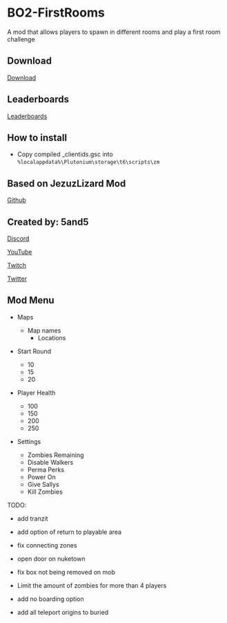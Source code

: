 # BO2-FirstRooms
 A mod that allows players to spawn in different rooms and play a first room challenge

## Download
[Download](https://www.mediafire.com/file/ddy59wfv2r663oh/BO2-FirstRooms.zip/file)

## Leaderboards
[Leaderboards](https://docs.google.com/spreadsheets/d/1eY93xGNydtTuZEoO-EQ-Qwj_ben_gRoHoEOYNFGGhXE/edit#gid=0)

## How to install
- Copy compiled _clientids.gsc into `%localappdata%\Plutonium\storage\t6\scripts\zm`

## Based on JezuzLizard Mod

[Github](https://github.com/JezuzLizard)

## Created by: 5and5

[Discord](https://discord.gg/Z44Vnjd)

[YouTube](https://www.youtube.com/user/Zomb0s4life)

[Twitch](https://twitch.tv/5and5)

[Twitter](https://twitter.com/5and55)

## Mod Menu

* Maps
    * Map names
        * Locations

* Start Round
    * 10
    * 15
    * 20

* Player Health
    * 100
    * 150
    * 200
    * 250

* Settings
    * Zombies Remaining
    * Disable Walkers
    * Perma Perks
    * Power On
    * Give Sallys
    * Kill Zombies


TODO:
- add tranzit
- add option of return to playable area
- fix connecting zones
- open door on nuketown
- fix box not being removed on mob
- Limit the amount of zombies for more than 4 players
- add no boarding option

- add all teleport origins to buried
